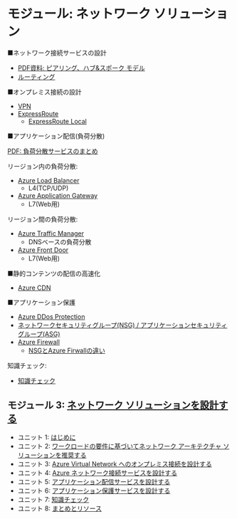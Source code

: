 
# モジュール: ネットワーク ソリューション

■ネットワーク接続サービスの設計

- [PDF資料: ピアリング、ハブ&スポーク モデル](../network/ハブ・スポーク.pdf)
- [ルーティング](../network/udr.md)

■オンプレミス接続の設計

- [VPN](../AZ-303/mod03-03-vpn.md)
- [ExpressRoute](../AZ-304/mod02-04-hybrid-network.md)
  - [ExpressRoute Local](https://github.com/hiryamada/notes/blob/main/network/ExpressRoute%20Local.pdf)

■アプリケーション配信(負荷分散)

[PDF: 負荷分散サービスのまとめ](../AZ-500/pdf/mod2/負荷分散サービス.pdf)

リージョン内の負荷分散:

- [Azure Load Balancer](../AZ-303/mod05-01-lb.md)
  - L4(TCP/UDP)
- [Azure Application Gateway](../AZ-303/mod05-02-appgw.md)
  - L7(Web用)

リージョン間の負荷分散:

- [Azure Traffic Manager](../AZ-303/mod05-03-traffic-manager.md)
  - DNSベースの負荷分散
- [Azure Front Door](../network/front-door.md)
  - L7(Web用)

■静的コンテンツの配信の高速化

- [Azure CDN](../AZ-204/mod12-02-cdn.md)

■アプリケーション保護

- [Azure DDos Protection](../network/ddos-protection.md)
- [ネットワークセキュリティグループ(NSG) / アプリケーションセキュリティグループ(ASG)](../AZ-303/mod05-05-nsg-asg.md)
- [Azure Firewall](../AZ-303/mod05-06-azure-firewall.md)
  - [NSGとAzure Firwallの違い](https://jpaztech.github.io/blog/network/difference-nsg-fw/#NSG-%E3%81%A8-Azure-Firewall-%E3%81%AE%E6%A9%9F%E8%83%BD%E6%AF%94%E8%BC%83)

知識チェック:

- [知識チェック](day3-lp4-m3-check.md)

## モジュール 3: [ネットワーク ソリューションを設計する](https://docs.microsoft.com/ja-jp/learn/modules/design-network-solutions/)
- ユニット 1: [はじめに](https://docs.microsoft.com/ja-jp/learn/modules/design-network-solutions/1-introduction)
- ユニット 2: [ワークロードの要件に基づいてネットワーク アーキテクチャ ソリューションを推奨する](https://docs.microsoft.com/ja-jp/learn/modules/design-network-solutions/2-recommend-network-architecture-solution-based-workload-requirements)
- ユニット 3: [Azure Virtual Network へのオンプレミス接続を設計する](https://docs.microsoft.com/ja-jp/learn/modules/design-network-solutions/3-design-for-premises-connectivity-to-azure-virtual-networks)
- ユニット 4: [Azure ネットワーク接続サービスを設計する](https://docs.microsoft.com/ja-jp/learn/modules/design-network-solutions/4-design-for-azure-network-connectivity-services)
- ユニット 5: [アプリケーション配信サービスを設計する](https://docs.microsoft.com/ja-jp/learn/modules/design-network-solutions/5-design-for-application-delivery-services)
- ユニット 6: [アプリケーション保護サービスを設計する](https://docs.microsoft.com/ja-jp/learn/modules/design-network-solutions/6-design-for-application-protection-services)
- ユニット 7: [知識チェック](https://docs.microsoft.com/ja-jp/learn/modules/design-network-solutions/7-knowledge-check)
- ユニット 8: [まとめとリソース](https://docs.microsoft.com/ja-jp/learn/modules/design-network-solutions/8-summary-resources)